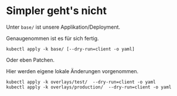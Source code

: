 # Simpler geht's nicht

Unter `base/` ist unsere Applikation/Deployment.

Genaugenommen ist es für sich fertig.

~~~
kubectl apply -k base/ [--dry-run=client -o yaml]
~~~

Oder eben Patchen. 

Hier werden eigene lokale Änderungen vorgenommen.

~~~
kubectl apply -k overlays/test/  --dry-run=client -o yaml
kubectl apply -k overlays/production/  --dry-run=client -o yaml
~~~

